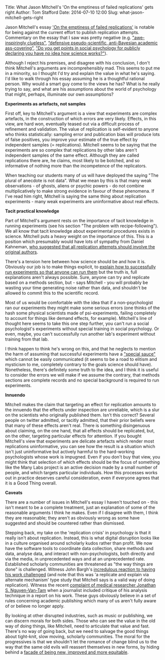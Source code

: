 Title: What Jason Mitchell's 'On the emptiness of failed replications' gets right
Author: Tom Stafford
Date: 2014-07-10 12:00
Slug: what-jason-mitchell-gets-right

Jason Mitchell's essay ['On the emptiness of failed replications'](http://wjh.harvard.edu/~jmitchel/writing/failed_science.htm) is notable for being against the current effort to publish replication attempts. Commentary on the essay that I saw was pretty negative (e.g. ["awe-inspiringly clueless"](http://io9.com/i-was-in-an-undergrad-symposium-on-research-where-diffe-1601474824), [“defensive pseudo-scientific, anti-Bayesian academic ass-covering”](https://twitter.com/JustinWolfers/status/486551815815561216), ["Do you get points in social psychology for publicly declaring you have no idea how science works?"](https://twitter.com/BenLillie/status/486198755385827329)).

Although I reject his premises, and disagree with his conclusion, I don't think Mitchell's arguments are incomprehensibly mad. This seems to put me in a minority, so I thought I'd try and explain the value in what he's saying. I'd like to walk through his essay assuming he is a thoughtful rational person. Why would a smart guy come to the views he has? What is he really trying to say, and what are his assumptions about the world of psychology that might, perhaps, illuminate our own assumptions?

__Experiments as artefacts, not samples__

First off, key to Mitchell's argument is a view that experiments are complex artefacts, in the construction of which errors are very likely. Effects, in this view, are hard won, eventually teased out via a difficult process of refinement and validation. The value of replication is self-evident to anyone who thinks statistically: sampling error and publication bias will produce lots of false positives, you improve your estimate of the true effect by independent samples (= replications). Mitchell seems to be saying that the experiments are so complex that replications by other labs aren't independent samples of the same effect. Although they are called replications there are, he claims, most likely to be botched, and so informative of nothing more than the incompetence of the replicators.

When teaching our students many of us will have deployed the saying "The plural of anecdote is not data". What we mean by this is that many weak observations - of ghosts, aliens or psychic powers - do not combine multiplicatively to make strong evidence in favour of these phenomena. If I've read him right, Mitchell is saying the same thing about replication experiments - many weak experiments are uninformative about real effects.

__Tacit practical knowledge__

Part of Mitchell's argument rests on the importance of tacit knowledge in running experiments (see his section "The problem with recipe-following"). We all know that tacit knowledge about experimental procedures exists in science. Mitchell puts a heavy weight on the importance of this. This is a position which presumably would have lots of sympathy from Daniel Kahneman, [who suggested that all replication attempts should involve the original authors](http://www.scribd.com/doc/225285909/Kahneman-Commentary).

There's a tension here between how science should be and how it is. Obviously our job is to make things explicit, to [explain how to successfully run experiments so that anyone can run them](http://psychsciencenotes.blogspot.co.uk/2014/05/psychologys-real-replication-problem.html) but the truth is, full explanations aren't always possible. Sure, anyone can try and replicate based on a methods section, but - says Mitchell - you will probably be wasting your time generating noise rather than data, and shouldn't be allowed to commit this to the scientific record.

Most of us would be comfortable with the idea that if a non-psychologist ran our experiments they might make some serious errors (one thinks of the hash some physical scientists made of psi-experiments, failing completely to account for things like demand effects, for example). Mitchell's line of thought here seems to take this one step further, you can't run a social psychologist's experiments without special training in social psychology. Or even, maybe, you can't successfully run another lab's experiment without training from that lab.

I think happen to think he's wrong on this, and that he neglects to mention the harm of assuming that successful experiments have a ["special sauce"](https://twitter.com/hpashler/status/486566352077848577) which cannot be easily communicated (it seems to be a road to elitism and mysticism to me, completely contrary to the goals science should have). Nonetheless, there's definitely some truth to the idea, and I think it is useful to consider the errors we will make if we assume the contrary, that methods sections are complete records and no special background is required to run experiments.

__Innuendo__

Mitchell makes the claim that targeting an effect for replication amounts to the innuendo that the effects under inspection are unreliable, which is a slur on the scientists who originally published them. Isn't this correct? Several people on twitter admitted, or tacitly admitted, that their prior beliefs were that many of these effects aren't real. There is something disingenuous about claiming, on the one hand, that all effects should be replicated, but, on the other, targeting particular effects for attention. If you bought Mitchell's view that experiments are delicate artefacts which render most replications uninformative, you can see how the result is a situation which isn't just uninformative but actively harmful to the hard-working psychologists whose work is impugned. Even if you don't buy that view, you might think that selection of which effects should be the focus of something like the Many Labs project is an active decision made by a small number of people, and which targets particular individuals. How this processes works out in practice deserves careful consideration, even if everyone agrees that it is a Good Thing overall.

__Caveats__

There are a number of issues in Mitchell's essay I haven't touched on - this isn't meant to be a complete treatment, just an explanation of some of the reasonable arguments I think he makes. Even if I disagree with them, I think they are reasonable; they aren't as obviously wrong as some have suggested and should be countered rather than dismissed.

Stepping back, my take on the 'replication crisis' in psychology is that it really isn't about replication. Instead, this is what digital disruption looks like in a culture organised around scholarly kudos rather than profit. We now have the software tools to coordinate data collection, share methods and data, analyse data, and interact with non-psychologists, both directly and via the media, in unprecedented ways and at an unprecedented rate. Established scholarly communities are threatened as "the way things are done" is challenged. Witness John Bargh's [incredulous reaction to having his work challenged](http://blogs.discovermagazine.com/notrocketscience/2012/03/10/failed-replication-bargh-psychology-study-doyen/) (and note that this was 'a replicate and explain via alternate mechanism' type study that Mitchell says is a valid way of doing replication). Witness the recent [complaint of medical researcher Jonathan S. Nguyen-Van-Tam](http://www.bmj.com/content/348/bmj.g2228/rr/693104) when a journalist included critique of his analysis technique in a report on his work. These guys obviously believe in a set of rules concerning academic publishing which many of us aren't fully aware of or believe no longer apply.

By looking at other disrupted industries, such as music or publishing, we can discern morals for both sides. Those who can see the value in the old way of doing things, like Mitchell, need to articulate that value and fast. There's no way of going back, but we need to salvage the good things about tight-knit, slow moving, scholarly communities. The moral for the progressives is that we shouldn't let the romance of change blind us to the way that the same old evils will reassert themselves in new forms, by hiding behind a [facade of being new, improved and more equitable](https://www.jacobinmag.com/2014/01/sharing-and-caring/).



